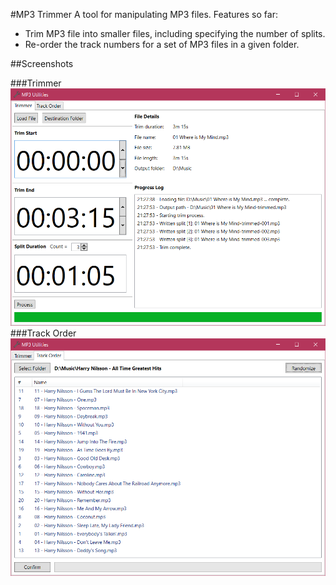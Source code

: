 #MP3 Trimmer
A tool for manipulating MP3 files. Features so far:

 - Trim MP3 file into smaller files, including specifying the number of splits.
 - Re-order the track numbers for a set of MP3 files in a given folder.

##Screenshots

###Trimmer
![trimmer](https://github.com/adscott1982/Mp3Trimmer/blob/master/Screenshots/trimmer.png)
###Track Order
![enter image description here](https://github.com/adscott1982/Mp3Trimmer/blob/master/Screenshots/trackorder.png)
